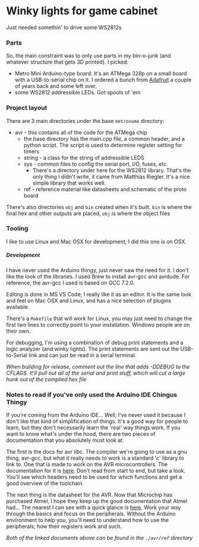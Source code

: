 # Winky lights for game cabinet
Just needed somethin' to drive some WS2812s

### Parts
So, the main constraint was to only use parts in my bin-o-junk (and whatever structure that gets 3D printed).  I picked:  
+ Metro Mini Arduino-type board.  It's an ATMega 328p on a small board with a USB-to-serial chip on it.  I ordered a bunch from [Adafruit](https://www.adafruit.com/product/2590) a couple of years back and some left over.
+ some WS2812 addressible LEDs.  Got spools of 'em

### Project layout
There are 3 main directories under the base `metronome` directory:  
+ avr - this contains all of the code for the ATMega chip
  + the base directory has the main.cpp file, a common header, and a python script.  The script is used to determine register setting for timers
  + string - a class for the string of addressible LEDS
  + sys - common files to config the serial port, I/O, fuses, etc.
    + There's a directory under here for the WS2812 library.  That's the only thing I didn't write, it came from Matthias Riegler.  It's a nice simple library that works well.
  + ref - reference material like datasheets and schematic of the proto board

There's also directories `obj` and `bin` created when it's built.  `bin` is where the final hex and other outputs are placed, `obj` is where the object files 
### Tooling
I like to use Linux and Mac OSX for development; I did this one is on OSX.
##### Development
I have never used the Arduino thingy, just never saw the need for it.  I don't like the look of the libraries.  I used Brew to install avr-gcc and avrdude.  For reference, the avr-gcc I used is based on GCC 7.2.0.

Editing is done in MS VS Code; I really like it as an editor.  It is the same look and feel on Mac OSX and Linux, and has a nice selection of plugins available.

There's a `Makefile` that will work for Linux, you may just need to change the first two lines to correctly point to your installation.  Windows people are on their own.

For debugging, I'm using a combination of debug print statements and a logic analyzer (and winky lights).  The print statements are sent out the USB-to-Serial link and can just be read in a serial terminal.

*When building for release, comment out the line that adds -DDEBUG to the CFLAGS.  It'll pull out all of the serial and print stuff, which will cut a large hunk out of the compiled hex file*

### Notes to read if you've only used the Arduino IDE Chingus Thingy
If you're coming from the Arduino IDE... Well; I've never used it because I don't like that kind of simplification of things. It's a good way for people to learn, but they don't necessarily learn the 'real' way things work. If you want to know what's under the hood, there are two pieces of documentation that you absolutely must look at.

The first is the docs for avr libc. The compiler we're going to use as a gnu thing, avr-gcc, but what it really needs to work is a standard 'c' library to link to. One that is made to work on the AVR microcontrollers. The documentation for it is [here](https://www.nongnu.org/avr-libc/user-manual/pages.html). Don't read from start to end, but take a look. You'll see which headers need to be used for which functions and get a good overview of the toolchain.

The next thing is the datasheet for the AVR. Now that Microchip has purchased Atmel, I hope they keep up the good documentation that Atmel had... The nearest I can see with a quick glance is [here](http://ww1.microchip.com/downloads/en/DeviceDoc/Atmel-7810-Automotive-Microcontrollers-ATmega328P_Datasheet.pdf). Work your way through the basics and focus on the peripherals. Without the Arduino environment to help you, you'll need to understand how to use the peripherals; how their registers work and such.

*Both of the linked documents above can be found in the `./avr/ref` directory*